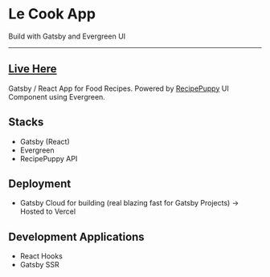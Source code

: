 # Le Cook App
Build with Gatsby and Evergreen UI
___
## [Live Here](https://le-cook.now.sh/)


Gatsby / React App for Food Recipes. 
Powered by [RecipePuppy](http://recipepuppy.com/)
UI Component using Evergreen.

## Stacks
- Gatsby (React)
- Evergreen
- RecipePuppy API

## Deployment
- Gatsby Cloud for building (real blazing fast for Gatsby Projects) -> Hosted to Vercel

## Development Applications
- React Hooks
- Gatsby SSR

